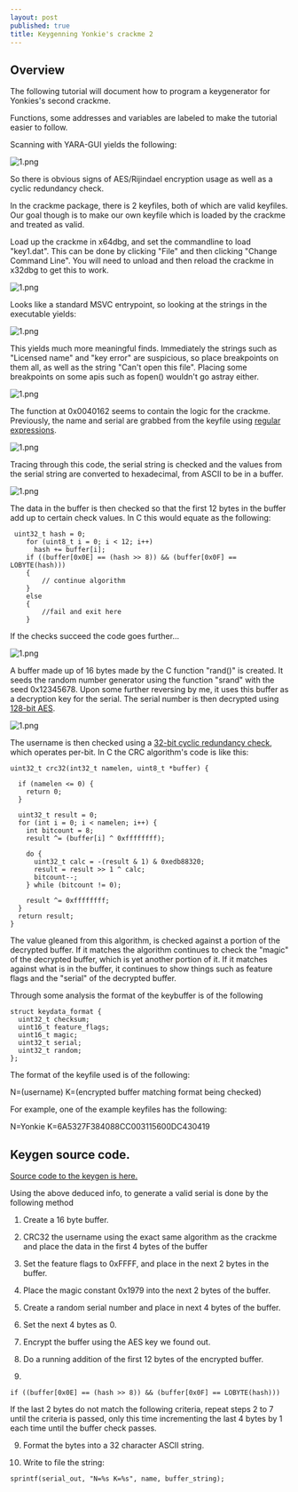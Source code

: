 ```yaml
---
layout: post
published: true
title: Keygenning Yonkie's crackme 2
---
```

## Overview

The following tutorial will document how to program a keygenerator for Yonkies's
second crackme.

Functions, some addresses and variables are labeled to make the tutorial easier to follow.

Scanning with YARA-GUI yields the following:

![1.png]({{site.baseurl}}/images/yonkie2/1.PNG)

So there is obvious signs of AES/Rijindael encryption usage as well as a cyclic redundancy check.

In the crackme package, there is 2 keyfiles, both of which are valid keyfiles. Our goal though
is to make our own keyfile which is loaded by the crackme and treated as valid.

Load up the crackme in x64dbg, and set the commandline to load "key1.dat". This can be done by clicking "File" and then clicking "Change Command Line". You will need to unload and then reload the crackme in x32dbg to get this to work.

![1.png]({{site.baseurl}}/images/yonkie2/2.PNG)

Looks like a standard MSVC entrypoint, so looking at the strings in the executable yields:

![1.png]({{site.baseurl}}/images/yonkie2/3.PNG)

This yields much more meaningful finds. Immediately the strings such as "Licensed name" and "key error" are suspicious, so place breakpoints on them all, as well as the string "Can't open this file". Placing some breakpoints on some apis such as fopen() wouldn't go astray either.

![1.png]({{site.baseurl}}/images/yonkie2/4.PNG)

The function at 0x0040162 seems to contain the logic for the crackme. Previously, the name and serial are grabbed from the keyfile using [regular expressions](https://en.wikipedia.org/wiki/Regular_expression).

![1.png]({{site.baseurl}}/images/yonkie2/5.PNG)

Tracing through this code, the serial string is checked and the values from the serial string are converted to hexadecimal, from ASCII to be in a buffer.

![1.png]({{site.baseurl}}/images/yonkie2/6.PNG)

The data in the buffer is then checked so that the first 12 bytes in the buffer add up to certain check values. In C this would equate as the following:

```
 uint32_t hash = 0;
    for (uint8_t i = 0; i < 12; i++)
      hash += buffer[i];
    if ((buffer[0x0E] == (hash >> 8)) && (buffer[0x0F] == LOBYTE(hash)))
	{
		// continue algorithm
	}
	else
	{
		//fail and exit here
	}

```

If the checks succeed the code goes further...

![1.png]({{site.baseurl}}/images/yonkie2/7.PNG)

A buffer made up of 16 bytes made by the C function "rand()" is created. It seeds the random number generator using the function "srand" with the seed 0x12345678. Upon some further reversing by me, it uses this buffer as a decryption key for the serial. The serial number is then decrypted using [128-bit AES](https://en.wikipedia.org/wiki/Advanced_Encryption_Standard). 

![1.png]({{site.baseurl}}/images/yonkie2/8.PNG)

The username is then checked using a [32-bit cyclic redundancy check](https://en.wikipedia.org/wiki/Cyclic_redundancy_check), which operates per-bit. In C the CRC algorithm's code is like this:

```
uint32_t crc32(int32_t namelen, uint8_t *buffer) {

  if (namelen <= 0) {
    return 0;
  }

  uint32_t result = 0;
  for (int i = 0; i < namelen; i++) {
    int bitcount = 8;
    result ^= (buffer[i] ^ 0xffffffff);

    do {
      uint32_t calc = -(result & 1) & 0xedb88320;
      result = result >> 1 ^ calc;
      bitcount--;
    } while (bitcount != 0);

    result ^= 0xffffffff;
  }
  return result;
}
```

The value gleaned from this algorithm, is checked against a portion of the decrypted buffer. If it matches the algorithm continues to check the "magic" of the decrypted buffer, which is yet another portion of it. If it matches against what is in the buffer, it continues to show things such as feature flags and the "serial" of the decrypted buffer.

Through some analysis the format of the keybuffer is of the following

```
struct keydata_format {
  uint32_t checksum;
  uint16_t feature_flags;
  uint16_t magic;
  uint32_t serial;
  uint32_t random;
};
```

The format of the keyfile used is of the following:



N=(username) K=(encrypted buffer matching format being checked)

For example, one of the example keyfiles has the following:



N=Yonkie K=6A5327F384088CC003115600DC430419

## Keygen source code.
[Source code to the keygen is here.](https://github.com/mudlord/crackme_solutions/blob/master/keygenned/algo/yonkie_crackme2.c)

Using the above deduced info, to generate a valid serial is done by the following method

1) Create a 16 byte buffer.


2) CRC32 the username using the exact same algorithm as the crackme and place the data in the first 4 bytes of the buffer


2) Set the feature flags to 0xFFFF, and place in the next 2 bytes in the buffer.


3) Place the magic constant 0x1979 into the next 2 bytes of the buffer.


4) Create a random serial number and place in next 4 bytes of the buffer.


5) Set the next 4 bytes as 0.


6) Encrypt the buffer using the AES key we found out.


7) Do a running addition of the first 12 bytes of the encrypted buffer.


8)


```
if ((buffer[0x0E] == (hash >> 8)) && (buffer[0x0F] == LOBYTE(hash)))
```


If the last 2 bytes do not match the following criteria, repeat steps 2 to 7 until the criteria is passed, only this time incrementing the last 4 bytes by 1 each time until the buffer check passes.

9) Format the bytes into a 32 character ASCII string.


10) Write to file the string:

```
sprintf(serial_out, "N=%s K=%s", name, buffer_string);
```